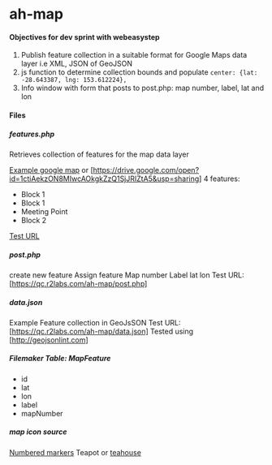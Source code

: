 # ah-map

#### Objectives for dev sprint with webeasystep
1. Publish feature collection in a suitable format for Google Maps data layer i.e XML, JSON of GeoJSON
2. js function to determine collection bounds and populate  ```center: {lat: -28.643387, lng: 153.612224},```
3. Info window with form that posts to post.php: map number, label, lat and lon




#### Files

##### features.php
Retrieves collection of features for the map data layer

[Example google map](https://www.google.com.au/maps/d/u/0/edit?mid=1ctiAekzON8MIwcAOkgkZzQ1SjJRIZtA5&ll=-33.78296625339272%2C151.271711854415&z=17)
or [https://drive.google.com/open?id=1ctiAekzON8MIwcAOkgkZzQ1SjJRIZtA5&usp=sharing]
4 features:
- Block 1
- Block 1
- Meeting Point
- Block 2


[Test URL](https://qc.r2labs.com/ah-map/features.php?map=19)




##### post.php
create new feature
Assign feature
Map number
Label
lat
lon
Test URL: [https://qc.r2labs.com/ah-map/post.php]





##### data.json
Example Feature collection in GeoJsSON
Test URL: [https://qc.r2labs.com/ah-map/data.json]
Tested using [http://geojsonlint.com]







##### Filemaker Table: MapFeature
- id
- lat
- lon
- label
- mapNumber




##### map icon source
[Numbered markers](https://mapicons.mapsmarker.com/numbers-letters/numbers/?style=white)
Teapot or [teahouse](https://mapicons.mapsmarker.com/markers/restaurants-bars/bars/tea-house/?custom_color=9ea2a3)